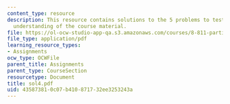 ```yaml
---
content_type: resource
description: This resource contains solutions to the 5 problems to test the student's
  understanding of the course material.
file: https://ol-ocw-studio-app-qa.s3.amazonaws.com/courses/8-811-particle-physics-ii-fall-2005/435873810c07b410871732ee3253243a_sol4.pdf
file_type: application/pdf
learning_resource_types:
- Assignments
ocw_type: OCWFile
parent_title: Assignments
parent_type: CourseSection
resourcetype: Document
title: sol4.pdf
uid: 43587381-0c07-b410-8717-32ee3253243a
---
```

